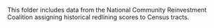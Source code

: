 This folder includes data from the National Community Reinvestment Coalition assigning historical redlining scores to Census tracts. 

